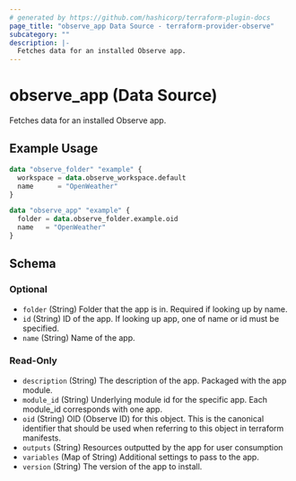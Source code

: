 ```yaml
---
# generated by https://github.com/hashicorp/terraform-plugin-docs
page_title: "observe_app Data Source - terraform-provider-observe"
subcategory: ""
description: |-
  Fetches data for an installed Observe app.
---
```


# observe_app (Data Source)

Fetches data for an installed Observe app.

## Example Usage

```terraform
data "observe_folder" "example" {
  workspace = data.observe_workspace.default
  name      = "OpenWeather"
}

data "observe_app" "example" {
  folder = data.observe_folder.example.oid
  name   = "OpenWeather"
}
```

<!-- schema generated by tfplugindocs -->
## Schema

### Optional

- `folder` (String) Folder that the app is in. Required if looking up by name.
- `id` (String) ID of the app. If looking up app, one of name or id must be specified.
- `name` (String) Name of the app.

### Read-Only

- `description` (String) The description of the app. Packaged with the app module.
- `module_id` (String) Underlying module id for the specific app. Each module_id corresponds with one app.
- `oid` (String) OID (Observe ID) for this object. This is the canonical identifier that
should be used when referring to this object in terraform manifests.
- `outputs` (String) Resources outputted by the app for user consumption
- `variables` (Map of String) Additional settings to pass to the app.
- `version` (String) The version of the app to install.
